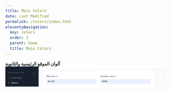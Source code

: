 ```yaml
---
title: Main Colors
date: Last Modified 
permalink: /colors/index.html
eleventyNavigation:
  key: colors
  order: 1
  parent: home
  title: Main Colors.
---
```


**ألوان الموقع الرئيسية والثانوية**
![](/content/images/mainColors.png)








